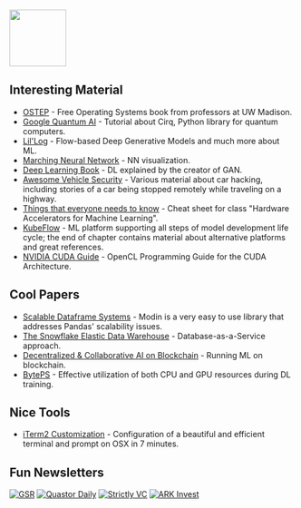 ### <img src="https://blog.joypixels.com/content/images/2020/09/owl.gif" width="100px">

## Interesting Material

- [OSTEP](https://pages.cs.wisc.edu/~remzi/OSTEP/#book-chapters) - Free Operating Systems book from professors at UW Madison.
- [Google Quantum AI](https://quantumai.google/education) - Tutorial about Cirq, Python library for quantum computers.
- [Lil'Log](https://lilianweng.github.io/lil-log/2018/10/13/flow-based-deep-generative-models.html) - Flow-based Deep Generative Models and much more about ML.
- [Marching Neural Network](https://arogozhnikov.github.io/3d_nn/) - NN visualization.
- [Deep Learning Book](https://www.deeplearningbook.org/) - DL explained by the creator of GAN.
- [Awesome Vehicle Security](https://project-awesome.org/jaredthecoder/awesome-vehicle-security) - Various material about car hacking, including stories of a car being stopped remotely while traveling on a highway.
- [Things that everyone needs to know](https://cs217.stanford.edu/cheat_sheet) - Cheat sheet for class "Hardware Accelerators for Machine Learning".
- [KubeFlow](https://www.oreilly.com/library/view/kubeflow-for-machine/9781492050117/ch01.html) - ML platform supporting all steps of model development life cycle; the end of chapter contains material about alternative platforms and great references.
- [NVIDIA CUDA Guide](https://www.nvidia.com/content/cudazone/download/opencl/nvidia_opencl_programmingguide.pdf) - OpenCL Programming Guide for the CUDA Architecture.

## Cool Papers
- [Scalable Dataframe Systems](https://arxiv.org/pdf/2001.00888.pdf) - Modin is a very easy to use library that addresses Pandas' scalability issues.
- [The Snowflake Elastic Data Warehouse](http://info.snowflake.net/rs/252-RFO-227/images/Snowflake_SIGMOD.pdf) - Database-as-a-Service approach.
- [Decentralized & Collaborative AI on Blockchain](https://arxiv.org/abs/1907.07247) - Running ML on blockchain.
- [BytePS](https://www.usenix.org/conference/osdi20/presentation/jiang) - Effective utilization of both CPU and GPU resources during DL training.

## Nice Tools
- [iTerm2 Customization](https://medium.com/@Clovis_app/configuration-of-a-beautiful-efficient-terminal-and-prompt-on-osx-in-7-minutes-827c29391961) - Configuration of a beautiful and efficient terminal and prompt on OSX in 7 minutes.

## Fun Newsletters
[![GSR](https://img.shields.io/badge/GSR-orange?style=for-the-badge)](https://www.gsr.io/)
[![Quastor Daily](https://img.shields.io/badge/Quastor_Daily-orange?style=for-the-badge)](https://www.quastor.org/)
[![Strictly VC](https://img.shields.io/badge/Strictly_VC-orange?style=for-the-badge)](https://www.strictlyvc.com/newsletter/)
[![ARK Invest](https://img.shields.io/badge/ARK_Invest-orange?style=for-the-badge)](https://ark-invest.com/newsletters/)
